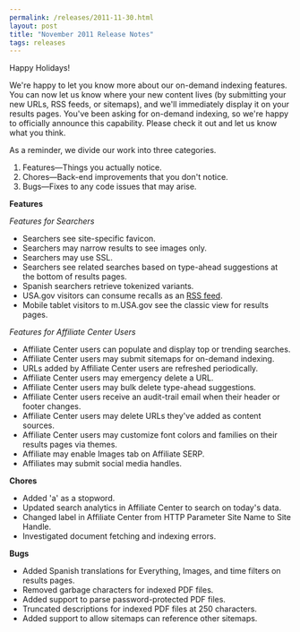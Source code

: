```yaml
---
permalink: /releases/2011-11-30.html
layout: post
title: "November 2011 Release Notes"
tags: releases 
---
```

<p>Happy Holidays!</p>
<p>We're happy to let you know more about our on-demand indexing features. You can now let us know where your new content lives (by submitting your new URLs, RSS feeds, or sitemaps), and we'll immediately display it on your results pages. You've been asking for on-demand indexing, so we're happy to officially announce this capability. Please check it out and let us know what you think.</p>
<p>As a reminder, we divide our work into three categories.</p>
<ol><li>Features—Things you actually notice.</li>
<li>Chores—Back-end improvements that you don't notice.</li>
<li>Bugs—Fixes to any code issues that may arise.</li>
</ol><p><strong>Features</strong></p>
<p><em>Features for Searchers</em></p>
<ul><li>Searchers see site-specific favicon.</li>
<li>Searchers may narrow results to see images only.</li>
<li>Searchers may use SSL.</li>
<li>Searchers see related searches based on type-ahead suggestions at the bottom of results pages.</li>
<li>Spanish searchers retrieve tokenized variants.</li>
<li>USA.gov visitors can consume recalls as an <a href="http://www.usa.gov/rss/index.shtml">RSS feed</a>.</li>
<li>Mobile tablet visitors to m.USA.gov see the classic view for results pages.</li>
</ul><p><em>Features for Affiliate Center Users<br/></em></p>
<ul><li>Affiliate Center users can populate and display top or trending searches.</li>
<li>Affiliate Center users may submit sitemaps for on-demand indexing.</li>
<li>URLs added by Affiliate Center users are refreshed periodically.</li>
<li>Affiliate Center users may emergency delete a URL.</li>
<li>Affiliate Center users may bulk delete type-ahead suggestions.</li>
<li>Affiliate Center users receive an audit-trail email when their header or footer changes.</li>
<li>Affiliate Center users may delete URLs they've added as content sources.</li>
<li>Affiliate Center users may customize font colors and families on their results pages via themes. </li>
<li>Affiliate may enable Images tab on Affiliate SERP.</li>
<li>Affiliates may submit social media handles. </li>
</ul><p><strong>Chores</strong></p>
<ul><li>Added 'a' as a stopword.</li>
<li>Updated search analytics in Affiliate Center to search on today's data. </li>
<li>Changed label in Affiliate Center from HTTP Parameter Site Name to Site Handle.</li>
<li>Investigated document fetching and indexing errors.</li>
</ul><strong>Bugs</strong><br/><ul><li>Added Spanish translations for Everything, Images, and time filters on results pages.</li>
<li>Removed garbage characters for indexed PDF files.</li>
<li>Added support to parse password-protected PDF files.</li>
<li>Truncated descriptions for indexed PDF files at 250 characters.</li>
<li>Added support to allow sitemaps can reference other sitemaps.</li>
</ul>
